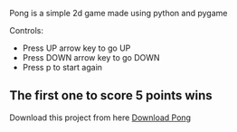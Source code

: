 Pong is a simple 2d game made using python and pygame

Controls:
* Press UP arrow key to go UP
* Press DOWN arrow key to go DOWN
* Press p to start again 

## The first one to score 5 points wins 

Download this project from here [Download Pong](https://downgit.github.io/#/home?url=https://github.com/Vaibhav521/Pygame/tree/main/pong)
